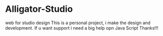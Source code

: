 # Alligator-Studio
web for studio design
This is a personal project, i make the design and development. 
If u want support i need a big help opn Java Script
Thanks!!!
